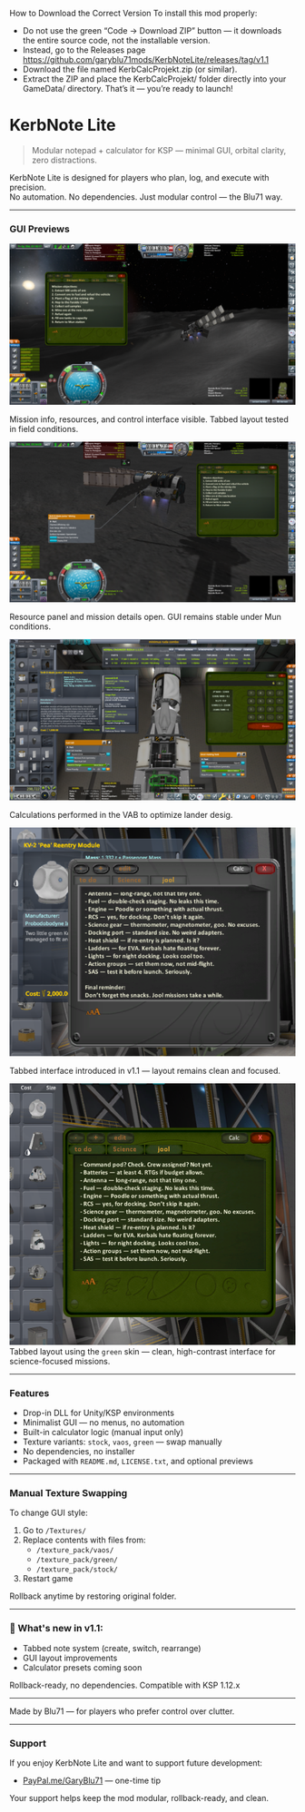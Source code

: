 How to Download the Correct Version
To install this mod properly:
- Do not use the green “Code → Download ZIP” button — it downloads the entire source code, not the installable version.
- Instead, go to the Releases page https://github.com/garyblu71mods/KerbNoteLite/releases/tag/v1.1
- Download the file named KerbCalcProjekt.zip (or similar).
- Extract the ZIP and place the KerbCalcProjekt/ folder directly into your GameData/ directory.
 That’s it — you’re ready to launch!


# KerbNote Lite

> Modular notepad + calculator for KSP — minimal GUI, orbital clarity, zero distractions.

KerbNote Lite is designed for players who plan, log, and execute with precision.  
No automation. No dependencies. Just modular control — the Blu71 way.

---

###  GUI Previews

![Tabbed GUI](screenshot50.png)  

Mission info, resources, and control interface visible. Tabbed layout tested in field conditions.

![Mun Mission Objectives](screenshot52.png)  

Resource panel and mission details open. GUI remains stable under Mun conditions.

![GUI Calculator Entry](screenshot57.png)

Calculations performed in the VAB to optimize lander desig.

![v1.1 Notes + Tabs](v1.1%20notes%20+tabs.png)  

Tabbed interface introduced in v1.1 — layout remains clean and focused.

![v1.1 Notes + Tabs — Green](v1.1%20notes%20%2Btabs%20green.png)  
Tabbed layout using the `green` skin — clean, high-contrast interface for science-focused missions.


---

###  Features

- Drop-in DLL for Unity/KSP environments  
- Minimalist GUI — no menus, no automation  
- Built-in calculator logic (manual input only)  
- Texture variants: `stock`, `vaos`, `green` — swap manually  
- No dependencies, no installer  
- Packaged with `README.md`, `LICENSE.txt`, and optional previews

---

###  Manual Texture Swapping

To change GUI style:

1. Go to `/Textures/`
2. Replace contents with files from:
   - `/texture_pack/vaos/`
   - `/texture_pack/green/`
   - `/texture_pack/stock/`
3. Restart game

Rollback anytime by restoring original folder.

---

### 🚀 What's new in v1.1:
- Tabbed note system (create, switch, rearrange)
- GUI layout improvements
- Calculator presets coming soon

Rollback-ready, no dependencies. Compatible with KSP 1.12.x

---

Made by Blu71 — for players who prefer control over clutter.

---

###  Support

If you enjoy KerbNote Lite and want to support future development:

- [PayPal.me/GaryBlu71](https://paypal.me/GaryBlu71) — one-time tip

Your support helps keep the mod modular, rollback-ready, and clean.
